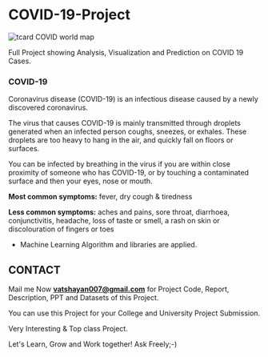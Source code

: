 # COVID-19-Project
![tcard COVID world map](https://user-images.githubusercontent.com/28294942/106125343-0d32ae00-6182-11eb-82db-b25c1d1836c6.png)

Full Project showing Analysis, Visualization and Prediction on COVID 19 Cases. 


### COVID-19

Coronavirus disease (COVID-19) is an infectious disease caused by a newly discovered coronavirus.

The virus that causes COVID-19 is mainly transmitted through droplets generated when an infected person coughs, sneezes, or exhales. These droplets are too heavy to hang in the air, and quickly fall on floors or surfaces.

You can be infected by breathing in the virus if you are within close proximity of someone who has COVID-19, or by touching a contaminated surface and then your eyes, nose or mouth.

**Most common symptoms:**
fever, dry cough & tiredness

**Less common symptoms:**
aches and pains, sore throat, diarrhoea, conjunctivitis, headache, loss of taste or smell, a rash on skin or discolouration of fingers or toes

- Machine Learning Algorithm and libraries are applied.

## CONTACT

Mail me Now **vatshayan007@gmail.com** for Project Code, Report, Description, PPT and Datasets of this Project.

You can use this Project for your College and University Project Submission.

Very Interesting & Top class Project.

Let's Learn, Grow and Work together!
Ask Freely;-)



